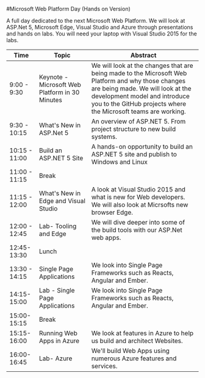 #Microsoft Web Platform Day (Hands on Version)

A full day dedicated to the next Microsoft Web Platform. We will look at ASP.Net 5, Microsoft Edge, Visual Studio and Azure through presentations and hands on labs. You will need your laptop with Visual Studio 2015 for the labs. 

| Time        | Topic           | Abstract
| ------------- |-------------|--------------|
|9:00 - 9:30 |Keynote - Microsoft Web Platform in 30 Minutes | We will look at the changes that are being made to the Microsoft Web Platform and why those changes are being made. We will look at the development model and introduce you to the GitHub projects where the Microsoft teams are working.
|9:30 - 10:15 | What's New in ASP.Net 5 | An overview of ASP.NET 5. From project structure to new build systems. 
|10:15 - 11:00 |  Build an ASP.NET 5 Site | A hands-on opportunity to build an ASP.NET 5 site and publish to Windows and Linux
|11:00 - 11:15 | Break
|11:15 - 12:00 | What's New in Edge and Visual Studio | A look at Visual Studio 2015 and what is new for Web developers. We will also look at Micrsofts new browser Edge.
|12:00 - 12:45 | Lab- Tooling and Edge | We will dive deeper into some of the build tools with our ASP.Net web apps. 
|12:45-13:30 | Lunch
|13:30 - 14:15 | Single Page Applications | We look into Single Page Frameworks such as Reacts, Angular and Ember.
|14:15-15:00 | Lab - Single Page Applications | We look into Single Page Frameworks such as Reacts, Angular and Ember.
|15:00-15:15 |Break
|15:15-16:00  | Running Web Apps in Azure | We look at features in Azure to help us build and architect Websites.
|16:00-16:45  | Lab- Azure | We'll build Web Apps using numerous Azure features and services.
